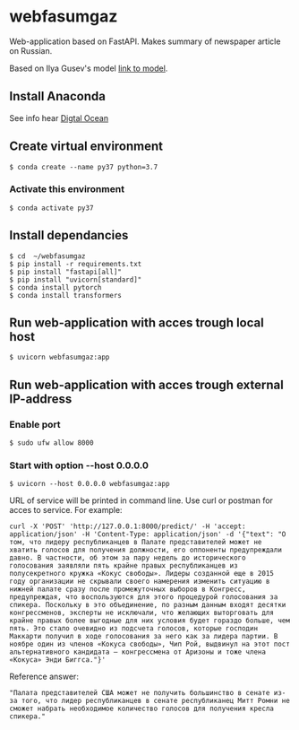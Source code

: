 # webfasumgaz
Web-application based on FastAPI. Makes summary of newspaper article on Russian. 

Based on Ilya Gusev's model [link to model](https://huggingface.co/IlyaGusev/rugpt3medium_sum_gazeta).

## Install Anaconda
See info hear [Digtal Ocean](https://www.digitalocean.com/community/tutorials/how-to-install-the-anaconda-python-distribution-on-ubuntu-20-04)

## Create virtual environment
```
$ conda create --name py37 python=3.7
```

### Activate this environment
```
$ conda activate py37
```

## Install dependancies
```
$ cd  ~/webfasumgaz
$ pip install -r requirements.txt
$ pip install "fastapi[all]"
$ pip install "uvicorn[standard]"
$ conda install pytorch
$ conda install transformers

```

## Run web-application with acces trough local host
```
$ uvicorn webfasumgaz:app
```

## Run web-application with acces trough external IP-address
### Enable port
```
$ sudo ufw allow 8000
```
### Start with option --host 0.0.0.0
```
$ uvicorn --host 0.0.0.0 webfasumgaz:app
```

URL of service will be printed in command line.
Use curl or postman for acces to service.
For example:
```
curl -X 'POST' 'http://127.0.0.1:8000/predict/' -H 'accept: application/json' -H 'Content-Type: application/json' -d '{"text": "О том, что лидеру республиканцев в Палате представителей может не хватить голосов для получения должности, его оппоненты предупреждали давно. В частности, об этом за пару недель до исторического голосования заявляли пять крайне правых республиканцев из полусекретного кружка «Кокус свободы». Лидеры созданной еще в 2015 году организации не скрывали своего намерения изменить ситуацию в нижней палате сразу после промежуточных выборов в Конгресс, предупреждая, что воспользуются для этого процедурой голосования за спикера. Поскольку в это объединение, по разным данным входят десятки конгрессменов, эксперты не исключали, что желающих выторговать для крайне правых более выгодные для них условия будет гораздо больше, чем пять. Это стало очевидно из подсчета голосов, которые господин Маккарти получил в ходе голосования за него как за лидера партии. В ноябре один из членов «Кокуса свободы», Чип Рой, выдвинул на этот пост альтернативного кандидата — конгрессмена от Аризоны и тоже члена «Кокуса» Энди Биггса."}'
```
Reference answer:
```
"Палата представителей США может не получить большинство в сенате из-за того, что лидер республиканцев в сенате республиканец Митт Ромни не сможет набрать необходимое количество голосов для получения кресла спикера."
```
